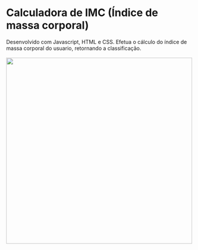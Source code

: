 # Calculadora de IMC (Índice de massa corporal)
Desenvolvido com Javascript, HTML e CSS.
Efetua o cálculo do índice de massa corporal do usuario, retornando a classificação.
<br>
<br>
<img src="https://user-images.githubusercontent.com/50770601/85088917-8a8f4c80-b1b7-11ea-9d03-88838c8f3189.jpg" width="500px">
